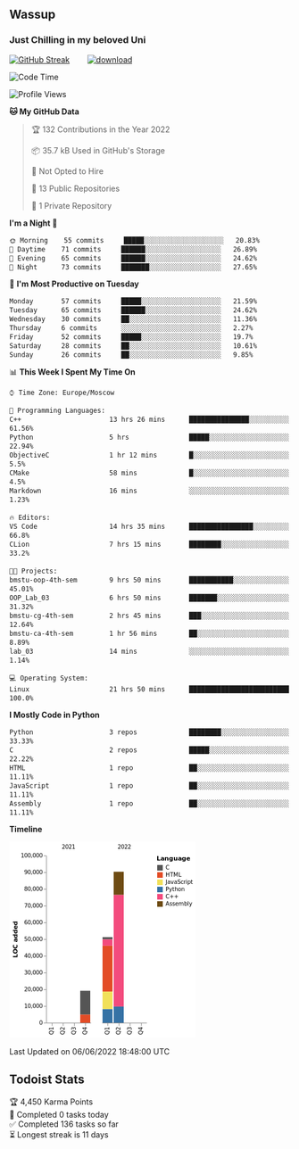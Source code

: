 ## Wassup 
### Just Chilling in my beloved Uni 

<!--
-->

[![GitHub Streak](http://github-readme-streak-stats.herokuapp.com?user=archeoss&theme=shades-of-purple&hide_border=true&date_format=j%20M%5B%20Y%5D)](https://git.io/streak-stats)&nbsp;&nbsp;&nbsp;&nbsp;&nbsp;&nbsp;&nbsp;&nbsp;[![download](https://user-images.githubusercontent.com/68448737/147796309-d8b65b1d-4dde-40d9-b03a-2b42aaa6cd43.jpeg)
](https://bmstu.ru/)

<!--START_SECTION:waka-->
![Code Time](http://img.shields.io/badge/Code%20Time-0%20secs-blue)

![Profile Views](http://img.shields.io/badge/Profile%20Views-0-blue)

**🐱 My GitHub Data** 

> 🏆 132 Contributions in the Year 2022
 > 
> 📦 35.7 kB Used in GitHub's Storage 
 > 
> 🚫 Not Opted to Hire
 > 
> 📜 13 Public Repositories 
 > 
> 🔑 1 Private Repository 
 > 
**I'm a Night 🦉** 

```text
🌞 Morning    55 commits     █████░░░░░░░░░░░░░░░░░░░░   20.83% 
🌆 Daytime    71 commits     ██████░░░░░░░░░░░░░░░░░░░   26.89% 
🌃 Evening    65 commits     ██████░░░░░░░░░░░░░░░░░░░   24.62% 
🌙 Night      73 commits     ███████░░░░░░░░░░░░░░░░░░   27.65%

```
📅 **I'm Most Productive on Tuesday** 

```text
Monday       57 commits     █████░░░░░░░░░░░░░░░░░░░░   21.59% 
Tuesday      65 commits     ██████░░░░░░░░░░░░░░░░░░░   24.62% 
Wednesday    30 commits     ██░░░░░░░░░░░░░░░░░░░░░░░   11.36% 
Thursday     6 commits      ░░░░░░░░░░░░░░░░░░░░░░░░░   2.27% 
Friday       52 commits     █████░░░░░░░░░░░░░░░░░░░░   19.7% 
Saturday     28 commits     ██░░░░░░░░░░░░░░░░░░░░░░░   10.61% 
Sunday       26 commits     ██░░░░░░░░░░░░░░░░░░░░░░░   9.85%

```


📊 **This Week I Spent My Time On** 

```text
⌚︎ Time Zone: Europe/Moscow

💬 Programming Languages: 
C++                      13 hrs 26 mins      ███████████████░░░░░░░░░░   61.56% 
Python                   5 hrs               █████░░░░░░░░░░░░░░░░░░░░   22.94% 
ObjectiveC               1 hr 12 mins        █░░░░░░░░░░░░░░░░░░░░░░░░   5.5% 
CMake                    58 mins             █░░░░░░░░░░░░░░░░░░░░░░░░   4.5% 
Markdown                 16 mins             ░░░░░░░░░░░░░░░░░░░░░░░░░   1.23%

🔥 Editors: 
VS Code                  14 hrs 35 mins      ████████████████░░░░░░░░░   66.8% 
CLion                    7 hrs 15 mins       ████████░░░░░░░░░░░░░░░░░   33.2%

🐱‍💻 Projects: 
bmstu-oop-4th-sem        9 hrs 50 mins       ███████████░░░░░░░░░░░░░░   45.01% 
OOP_Lab_03               6 hrs 50 mins       ███████░░░░░░░░░░░░░░░░░░   31.32% 
bmstu-cg-4th-sem         2 hrs 45 mins       ███░░░░░░░░░░░░░░░░░░░░░░   12.64% 
bmstu-ca-4th-sem         1 hr 56 mins        ██░░░░░░░░░░░░░░░░░░░░░░░   8.89% 
lab_03                   14 mins             ░░░░░░░░░░░░░░░░░░░░░░░░░   1.14%

💻 Operating System: 
Linux                    21 hrs 50 mins      █████████████████████████   100.0%

```

**I Mostly Code in Python** 

```text
Python                   3 repos             ████████░░░░░░░░░░░░░░░░░   33.33% 
C                        2 repos             █████░░░░░░░░░░░░░░░░░░░░   22.22% 
HTML                     1 repo              ██░░░░░░░░░░░░░░░░░░░░░░░   11.11% 
JavaScript               1 repo              ██░░░░░░░░░░░░░░░░░░░░░░░   11.11% 
Assembly                 1 repo              ██░░░░░░░░░░░░░░░░░░░░░░░   11.11%

```


**Timeline**

![Chart not found](https://raw.githubusercontent.com/archeoss/archeoss/master/charts/bar_graph.png) 


 Last Updated on 06/06/2022 18:48:00 UTC
<!--END_SECTION:waka-->

## Todoist Stats

<!-- TODO-IST:START -->
🏆  4,450 Karma Points           
🌸  Completed 0 tasks today           
✅  Completed 136 tasks so far           
⏳  Longest streak is 11 days
<!-- TODO-IST:END -->

